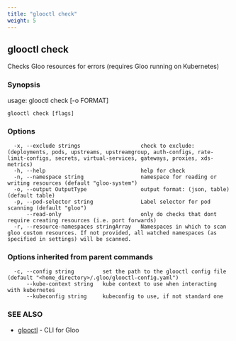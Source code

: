 ```yaml
---
title: "glooctl check"
weight: 5
---
```

## glooctl check

Checks Gloo resources for errors (requires Gloo running on Kubernetes)

### Synopsis

usage: glooctl check [-o FORMAT]

```
glooctl check [flags]
```

### Options

```
  -x, --exclude strings                   check to exclude: (deployments, pods, upstreams, upstreamgroup, auth-configs, rate-limit-configs, secrets, virtual-services, gateways, proxies, xds-metrics)
  -h, --help                              help for check
  -n, --namespace string                  namespace for reading or writing resources (default "gloo-system")
  -o, --output OutputType                 output format: (json, table) (default table)
  -p, --pod-selector string               Label selector for pod scanning (default "gloo")
      --read-only                         only do checks that dont require creating resources (i.e. port forwards)
  -r, --resource-namespaces stringArray   Namespaces in which to scan gloo custom resources. If not provided, all watched namespaces (as specified in settings) will be scanned.
```

### Options inherited from parent commands

```
  -c, --config string         set the path to the glooctl config file (default "<home_directory>/.gloo/glooctl-config.yaml")
      --kube-context string   kube context to use when interacting with kubernetes
      --kubeconfig string     kubeconfig to use, if not standard one
```

### SEE ALSO

* [glooctl](../glooctl)	 - CLI for Gloo

